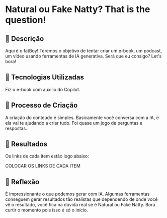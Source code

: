 # Natural ou Fake Natty? That is the question!
## 📒 Descrição

Aqui é o fatBoy!
Teremos o objetivo de tentar criar um e-book, um podcast, um vídeo usando ferramentas de IA generativa. Será que eu consigo? Let's bora! 

## 🤖 Tecnologias Utilizadas
Fiz o e-book com auxílio do Copilot.

## 🧐 Processo de Criação
A criação do conteúdo é simples. Basicamente você conversa com a IA, e ela vai te ajudando a criar tudo. Foi quase um jogo de perguntas e respostas.

## 🚀 Resultados
Os links de cada item estão logo abaixo:

COLOCAR OS LINKS DE CADA ITEM

## 💭 Reflexão 
É impressionante o que podemos gerar com IA. Algumas ferramentas conseguem gerar resultados tão realistas que dependendo de onde você vê o resultado, você fica na dúvida real se é Natural ou Fake Natty.
Bora curtir o momento pois isso é só o início.
